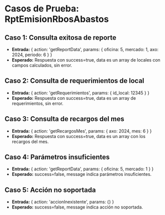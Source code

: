 # Casos de Prueba: RptEmisionRbosAbastos

## Caso 1: Consulta exitosa de reporte
- **Entrada:** { action: 'getReportData', params: { oficina: 5, mercado: 1, axo: 2024, periodo: 6 } }
- **Esperado:** Respuesta con success=true, data es un array de locales con campos calculados, sin error.

## Caso 2: Consulta de requerimientos de local
- **Entrada:** { action: 'getRequerimientos', params: { id_local: 12345 } }
- **Esperado:** Respuesta con success=true, data es un array de requerimientos, sin error.

## Caso 3: Consulta de recargos del mes
- **Entrada:** { action: 'getRecargosMes', params: { axo: 2024, mes: 6 } }
- **Esperado:** Respuesta con success=true, data es un array con los recargos del mes.

## Caso 4: Parámetros insuficientes
- **Entrada:** { action: 'getReportData', params: { oficina: 5, mercado: 1 } }
- **Esperado:** success=false, message indica parámetros insuficientes.

## Caso 5: Acción no soportada
- **Entrada:** { action: 'accionInexistente', params: {} }
- **Esperado:** success=false, message indica acción no soportada.
